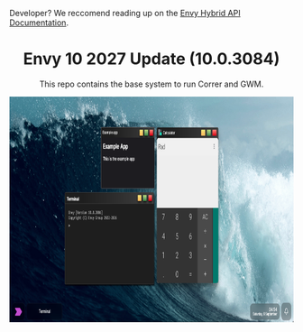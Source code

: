<p>Developer? We reccomend reading up on the <a href="/Docs/README.md">Envy Hybrid API Documentation</a>.</p>
<div align="center">
<h1>Envy 10 2027 Update (10.0.3084)</h1>
<p>This repo contains the base system to run Correr and GWM.</p>
<img src="Assets/demos/3006.png" height="400px">
</div>
